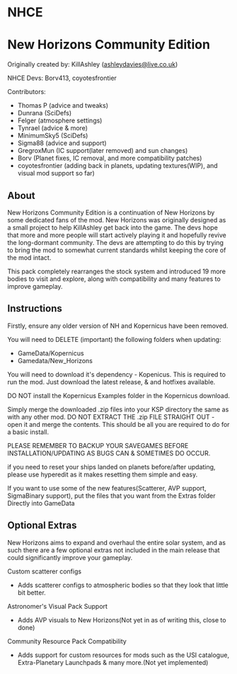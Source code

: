 # NHCE
New Horizons Community Edition
================================

Originally created by: KillAshley (ashleydavies@live.co.uk)

NHCE Devs: Borv413, coyotesfrontier

Contributors:
- Thomas P		(advice and tweaks)
- Dunrana		(SciDefs)
- Felger		(atmosphere settings)
- Tynrael		(advice & more)
- MinimumSky5		(SciDefs)
- Sigma88		(advice and support)
- GregroxMun		(IC support(later removed) and sun changes)
- Borv   (Planet fixes, IC removal, and more compatibility patches)
- coyotesfrontier (adding back in planets, updating textures(WIP), and visual mod support so far)  


About
-----
New Horizons Community Edition is a continuation of New Horizons by some dedicated fans of the mod. New Horizons was originally designed as a small project to help KillAshley get back into the game. The devs hope that more and more people will start actively playing it and hopefully revive the long-dormant community. The devs are attempting to do this by trying to bring the mod to somewhat current standards whilst keeping the core of the mod intact.

This pack completely rearranges the stock system and introduced 19 more bodies to visit and explore, along with compatibility and many features to improve gameplay.


Instructions
------------
Firstly, ensure any older version of NH and Kopernicus have been removed.

You will need to DELETE (important) the following folders when updating:
- GameData/Kopernicus
- Gamedata/New_Horizons

You will need to download it's dependency - Kopenicus. This is required to run the mod.
Just download the latest release, & and hotfixes available.

DO NOT install the Kopernicus Examples folder in the Kopernicus download.

Simply merge the downloaded .zip files into your KSP directory the same as with any other mod.
DO NOT EXTRACT THE .zip FILE STRAIGHT OUT - open it and merge the contents.
This should be all you are required to do for a basic install.

PLEASE REMEMBER TO BACKUP YOUR SAVEGAMES BEFORE INSTALLATION/UPDATING AS BUGS CAN & SOMETIMES DO OCCUR.

if you need to reset your ships landed on planets before/after updating, please use hyperedit as it makes resetting them simple and easy.

If you want to use some of the new features(Scatterer, AVP support, SigmaBinary support), put the files that you want from the Extras folder Directly into GameData


Optional Extras
---------------
New Horizons aims to expand and overhaul the entire solar system, and as such there are a few optional extras not included in the main release that could significantly improve your gameplay.

Custom scatterer configs
- Adds scatterer configs to atmospheric bodies so that they look that little bit better.
	
Astronomer's Visual Pack Support
- Adds AVP visuals to New Horizons(Not yet in as of writing this, close to done)
	
Community Resource Pack Compatibility
- Adds support for custom resources for mods such as the USI catalogue, Extra-Planetary Launchpads & many more.(Not yet implemented)
